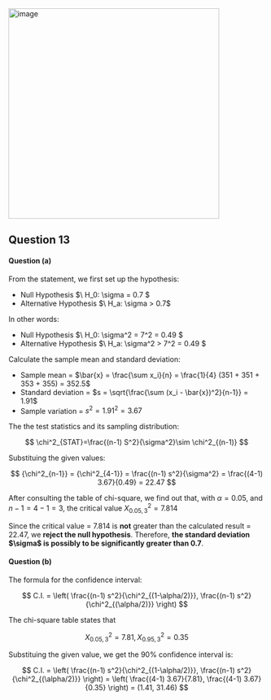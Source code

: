 <img width="414" alt="image" src="https://github.com/user-attachments/assets/f93b3307-0347-498d-aa03-498df7c4bbc8" />

## Question 13

#### Question (a)

From the statement, we first set up the hypothesis:
- Null Hypothesis $\ H_0: \sigma = 0.7  \$ 
- Alternative Hypothesis $\ H_a: \sigma > 0.7\$

In other words:
- Null Hypothesis $\ H_0: \sigma^2 = 7^2 = 0.49 \$
- Alternative Hypothesis $\ H_a: \sigma^2 > 7^2 = 0.49 \$

Calculate the sample mean and standard deviation:
- Sample mean = $\bar{x} = \frac{\sum x_i}{n} = \frac{1}{4} (351 + 351 + 353 + 355) = 352.5$
- Standard deviation = $s = \sqrt{\frac{\sum (x_i - \bar{x})^2}{n-1}} = 1.91$
- Sample variation = $s^2 = 1.91^2 = 3.67$

The the test statistics and its sampling distribution:

$$
\chi^2_{STAT}=\frac{(n-1) S^2}{\sigma^2}\sim \chi^2_{(n-1)}
$$

Substituing the given values:

$$
{\chi^2_{n-1}} = {\chi^2_{4-1}} = \frac{(n-1) s^2}{\sigma^2} = \frac{(4-1) 3.67}{0.49} = 22.47
$$

After consulting the table of chi-square, we find out that, with $\alpha = 0.05$, and $n - 1 = 4 - 1 = 3$,
the critical value $X^2_{0.05, 3} = 7.814$

Since the critical value = 7.814 is **not** greater than the calculated result = 22.47, we **reject the null hypothesis**.
Therefore, **the standard deviation $\sigma\$ is possibly to be significantly greater than 0.7**.

#### Question (b)
The formula for the confidence interval:

$$
C.I. = \left( \frac{(n-1) s^2}{\chi^2_{(1-\alpha/2)}}, \frac{(n-1) s^2}{\chi^2_{(\alpha/2)}} \right)
$$

The chi-square table states that

$$
X^2_{0.05, 3} = 7.81, X^2_{0.95, 3} = 0.35
$$

Substituing the given value, we get the 90% confidence interval is:

$$
C.I. = \left( \frac{(n-1) s^2}{\chi^2_{(1-\alpha/2)}}, \frac{(n-1) s^2}{\chi^2_{(\alpha/2)}} \right)
= \left( \frac{(4-1) 3.67}{7.81}, \frac{(4-1) 3.67}{0.35} \right) = (1.41, 31.46)
$$
